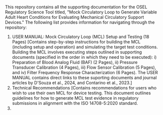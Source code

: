 This repository contains all the supporting documentation for the OSEL Regulatory Science Tool titled, "Mock Circulatory Loop to Generate Variable Adult Heart Conditions for Evaluating Mechanical Circulatory Support Devices." The following list provides information for navigating through the repository:
1. USER MANUAL: Mock Circulatory Loop (MCL) Setup and Testing (18 Pages)
[Contains step-by-step instructions for building the MCL (including setup and operation) and simulating the target test conditions. Building the MCL involves executing steps outlined in supporting documents (specified in the order in which they need to be executed): i) Preparation of Blood Analog Fluid (BAF) (2 Pages), ii) Pressure Transducer Calibration (4 Pages), iii) Flow Sensor Calibration (5 Pages), and iv) Filter Frequency Response Characterization (6 Pages). The USER MANUAL contains direct links to these suporting documents and journal articles by D'Souza et al., 2024, and Contarino et al., 2023.]  
3. Technical Recommendations [Contains recommendations for users who wish to use their own MCL for device testing. This document outlines guidelines for how to generate MCL test evidence in regulatory submissions in alignment with the ISO 14708-5:2020 standard.
4. 
